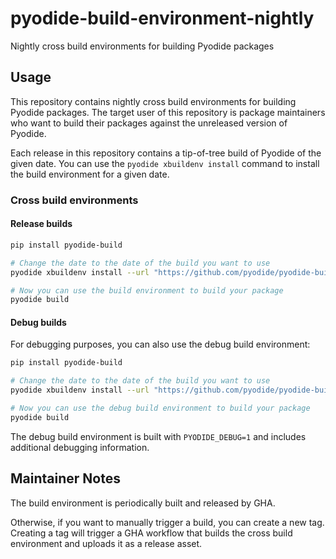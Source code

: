 # pyodide-build-environment-nightly

Nightly cross build environments for building Pyodide packages

## Usage

This repository contains nightly cross build environments for building Pyodide packages.
The target user of this repository is package maintainers who want to build their packages against the unreleased version of Pyodide.

Each release in this repository contains a tip-of-tree build of Pyodide of the given date.
You can use the `pyodide xbuildenv install` command to install the build environment for a given date.

### Cross build environments

#### Release builds

```bash
pip install pyodide-build

# Change the date to the date of the build you want to use
pyodide xbuildenv install --url "https://github.com/pyodide/pyodide-build-environment-nightly/releases/download/20250125/xbuildenv.tar.bz2"

# Now you can use the build environment to build your package
pyodide build
```

#### Debug builds

For debugging purposes, you can also use the debug build environment:

```bash
pip install pyodide-build

# Change the date to the date of the build you want to use
pyodide xbuildenv install --url "https://github.com/pyodide/pyodide-build-environment-nightly/releases/download/20250125/xbuildenv-debug.tar.bz2"

# Now you can use the debug build environment to build your package
pyodide build
```

The debug build environment is built with `PYODIDE_DEBUG=1` and includes additional debugging information.

## Maintainer Notes

The build environment is periodically built and released by GHA.

Otherwise, if you want to manually trigger a build, you can create a new tag.
Creating a tag will trigger a GHA workflow that builds the cross build environment and uploads it as a release asset.
